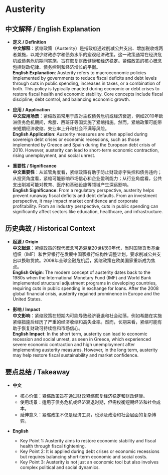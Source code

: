 # Austerity

## 中文解释 / English Explanation

* **定义 / Definition**  
  **中文解释**：紧缩政策（Austerity）是指政府通过削减公共支出、增加税收或两者兼施，以减少财政赤字和债务水平的宏观经济政策。这一政策通常在经济危机或债务危机期间实施，旨在恢复财政健康和经济稳定。紧缩政策的核心概念包括财政纪律、债务控制和经济增长的平衡。  
  **English Explanation**: Austerity refers to macroeconomic policies implemented by governments to reduce fiscal deficits and debt levels through cuts in public spending, increases in taxes, or a combination of both. This policy is typically enacted during economic or debt crises to restore fiscal health and economic stability. Core concepts include fiscal discipline, debt control, and balancing economic growth.

* **应用 / Application**  
  **中文应用场景**：紧缩政策常用于应对主权债务危机或经济衰退，例如2010年欧洲债务危机期间，希腊、西班牙等国实施了紧缩措施。然而，紧缩政策可能带来短期经济收缩、失业率上升和社会不满等风险。  
  **English Application**: Austerity measures are often applied during sovereign debt crises or economic recessions, such as those implemented by Greece and Spain during the European debt crisis of 2010. However, austerity can lead to short-term economic contraction, rising unemployment, and social unrest.

* **重要性 / Significance**  
  **中文重要性**：从监管角度看，紧缩政策有助于防止财政赤字失控和债务违约；从投资角度看，紧缩可能影响市场信心和企业盈利能力；从行业角度看，公共支出削减可能对教育、医疗和基础设施等领域产生深远影响。  
  **English Significance**: From a regulatory perspective, austerity helps prevent runaway fiscal deficits and debt defaults. From an investment perspective, it may impact market confidence and corporate profitability. From an industry perspective, cuts in public spending can significantly affect sectors like education, healthcare, and infrastructure.

## 历史典故 / Historical Context

* **起源 / Origin**  
  **中文起源**：紧缩政策的现代概念可追溯至20世纪80年代，当时国际货币基金组织（IMF）和世界银行在发展中国家推行结构性调整计划，要求削减公共支出以换取贷款。2008年全球金融危机后，紧缩政策在欧美国家重新成为焦点。  
  **English Origin**: The modern concept of austerity dates back to the 1980s when the International Monetary Fund (IMF) and World Bank implemented structural adjustment programs in developing countries, requiring cuts in public spending in exchange for loans. After the 2008 global financial crisis, austerity regained prominence in Europe and the United States.

* **影响 / Impact**  
  **中文影响**：紧缩政策在短期内可能导致经济衰退和社会动荡，例如希腊在实施紧缩措施后经历了严重的经济收缩和高失业率。然而，长期来看，紧缩可能有助于恢复财政可持续性和市场信心。  
  **English Impact**: In the short term, austerity can lead to economic recession and social unrest, as seen in Greece, which experienced severe economic contraction and high unemployment after implementing austerity measures. However, in the long term, austerity may help restore fiscal sustainability and market confidence.

## 要点总结 / Takeaway

* **中文**  
  - 核心价值：紧缩政策旨在通过财政紧缩恢复经济稳定和财政健康。  
  - 使用场景：适用于债务危机或经济衰退时期，但需权衡短期经济和社会成本。  
  - 延伸意义：紧缩政策不仅是经济工具，也涉及政治和社会层面的复杂博弈。  

* **English**  
  - Key Point 1: Austerity aims to restore economic stability and fiscal health through fiscal tightening.  
  - Key Point 2: It is applied during debt crises or economic recessions but requires balancing short-term economic and social costs.  
  - Key Point 3: Austerity is not just an economic tool but also involves complex political and social dynamics.
